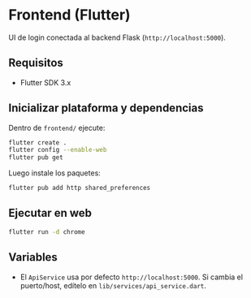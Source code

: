 # Frontend (Flutter)

UI de login conectada al backend Flask (`http://localhost:5000`).

## Requisitos
- Flutter SDK 3.x

## Inicializar plataforma y dependencias

Dentro de `frontend/` ejecute:

```bash
flutter create .
flutter config --enable-web
flutter pub get
```

Luego instale los paquetes:

```bash
flutter pub add http shared_preferences
```

## Ejecutar en web

```bash
flutter run -d chrome
```

## Variables
- El `ApiService` usa por defecto `http://localhost:5000`. Si cambia el puerto/host, edítelo en `lib/services/api_service.dart`.

